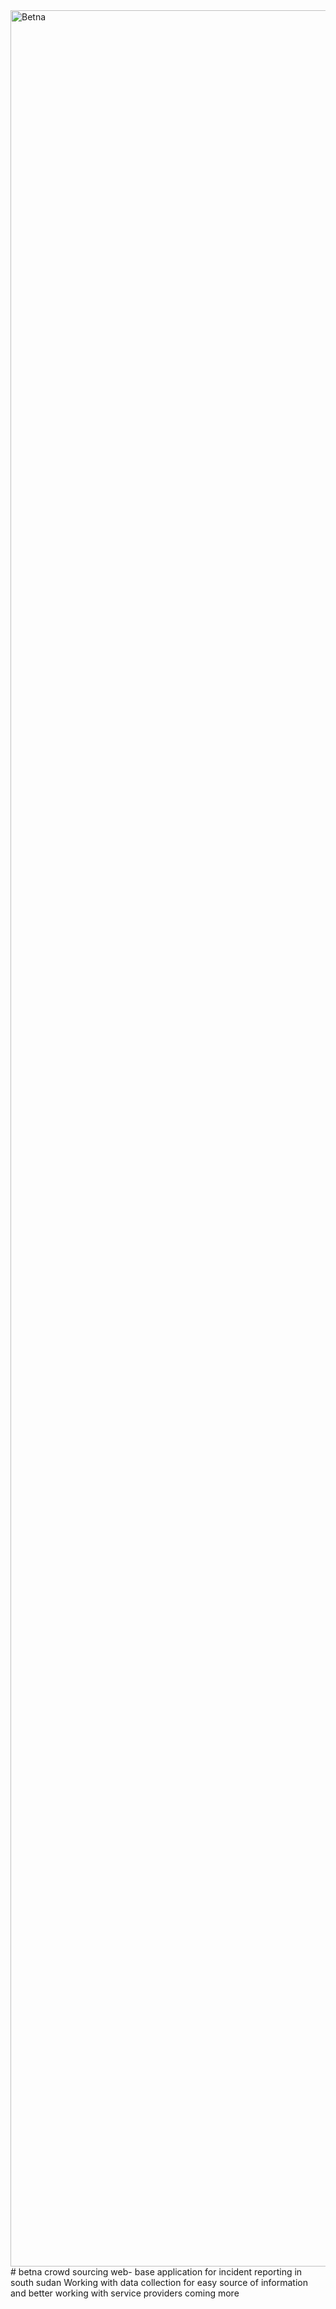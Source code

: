 <img width="3610" alt="Betna" src="https://user-images.githubusercontent.com/26743344/179421498-c3ef25d6-ee49-493f-9fd4-b67e61a246d4.png">
# betna
crowd sourcing web- base application for incident reporting in south sudan
Working with data collection for easy source of information and better working with service providers
coming more 
